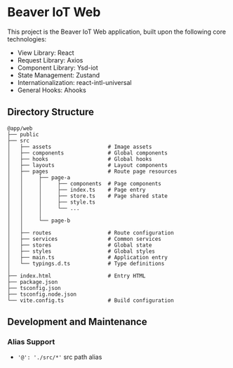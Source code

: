 # Beaver IoT Web

This project is the Beaver IoT Web application, built upon the following core technologies:

- View Library: React
- Request Library: Axios
- Component Library: Ysd-iot
- State Management: Zustand
- Internationalization: react-intl-universal
- General Hooks: Ahooks

## Directory Structure

```
@app/web
├── public
├── src
│   ├── assets                  # Image assets
│   ├── components              # Global components
│   ├── hooks                   # Global hooks
│   ├── layouts                 # Layout components
│   ├── pages                   # Route page resources
│   │     ├── page-a
│   │     │     ├── components  # Page components
│   │     │     ├── index.ts    # Page entry
│   │     │     ├── store.ts    # Page shared state
│   │     │     ├── style.ts
│   │     │     └── ...
│   │     │
│   │     └── page-b
│   │
│   ├── routes                  # Route configuration
│   ├── services                # Common services
│   ├── stores                  # Global state
│   ├── styles                  # Global styles
│   ├── main.ts                 # Application entry
│   └── typings.d.ts            # Type definitions
│
├── index.html                  # Entry HTML
├── package.json
├── tsconfig.json
├── tsconfig.node.json
└── vite.config.ts              # Build configuration
```

## Development and Maintenance

### Alias Support

- `'@': './src/*'` src path alias